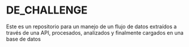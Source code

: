 # DE_CHALLENGE
Este es un repositorio para un manejo de un flujo de datos extraídos a través de una API, procesados, analizados y finalmente cargados en una base de datos
